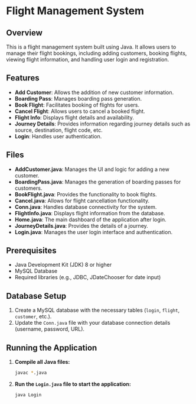 # Flight Management System

## Overview
This is a flight management system built using Java. It allows users to manage their flight bookings, including adding customers, booking flights, viewing flight information, and handling user login and registration.

## Features
- **Add Customer**: Allows the addition of new customer information.
- **Boarding Pass**: Manages boarding pass generation.
- **Book Flight**: Facilitates booking of flights for users.
- **Cancel Flight**: Allows users to cancel a booked flight.
- **Flight Info**: Displays flight details and availability.
- **Journey Details**: Provides information regarding journey details such as source, destination, flight code, etc.
- **Login**: Handles user authentication.

## Files
- **AddCustomer.java**: Manages the UI and logic for adding a new customer.
- **BoardingPass.java**: Manages the generation of boarding passes for customers.
- **BookFlight.java**: Provides the functionality to book flights.
- **Cancel.java**: Allows for flight cancellation functionality.
- **Conn.java**: Handles database connectivity for the system.
- **FlightInfo.java**: Displays flight information from the database.
- **Home.java**: The main dashboard of the application after login.
- **JourneyDetails.java**: Provides the details of a journey.
- **Login.java**: Manages the user login interface and authentication.

## Prerequisites
- Java Development Kit (JDK) 8 or higher
- MySQL Database
- Required libraries (e.g., JDBC, JDateChooser for date input)

## Database Setup
1. Create a MySQL database with the necessary tables (`login`, `flight`, `customer`, etc.).
2. Update the `Conn.java` file with your database connection details (username, password, URL).

## Running the Application
1. **Compile all Java files:**
   ```bash
   javac *.java
2. **Run the `Login.java` file to start the application:**
   ```bash
   java Login
